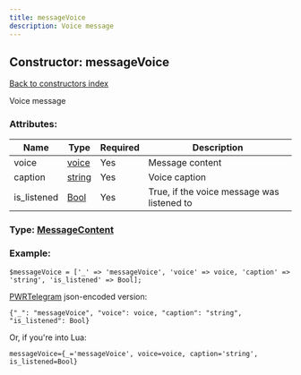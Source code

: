 ```yaml
---
title: messageVoice
description: Voice message
---
```

## Constructor: messageVoice  
[Back to constructors index](index.md)



Voice message

### Attributes:

| Name     |    Type       | Required | Description |
|----------|---------------|----------|-------------|
|voice|[voice](../types/voice.md) | Yes|Message content|
|caption|[string](../types/string.md) | Yes|Voice caption|
|is\_listened|[Bool](../types/Bool.md) | Yes|True, if the voice message was listened to|



### Type: [MessageContent](../types/MessageContent.md)


### Example:

```
$messageVoice = ['_' => 'messageVoice', 'voice' => voice, 'caption' => 'string', 'is_listened' => Bool];
```  

[PWRTelegram](https://pwrtelegram.xyz) json-encoded version:

```
{"_": "messageVoice", "voice": voice, "caption": "string", "is_listened": Bool}
```


Or, if you're into Lua:  


```
messageVoice={_='messageVoice', voice=voice, caption='string', is_listened=Bool}

```


